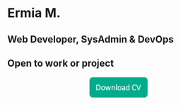 # Ermia M.
## Web Developer, SysAdmin & DevOps

## Open to work or project

<div align="center">
  <a href="resume.pdf" align="center">
    <img align="center" height="50" src="https://raw.githubusercontent.com/aerogluMU/aerogluMU/main/src/CV_Button_v5.png">
  </a>
</div>
